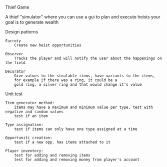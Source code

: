 Thief Game

A thief "simulator" where you can use a gui to plan and execute heists
your goal is to generate wealth

Design patterns

	Facroty
		Create new heist opportunities

	Observer 
		Tracks the player and will notify the user about the happenings on the field

	Decorator
		Give values to the stealable items, have variants to the items,
		for example if there was a ring, it could be a
		gold ring, a silver ring and that would change it's value

Unit test
	
	Item generator method: 
		items may have a maximum and minimum value per type, test with negative and random values
		test if an item 
	
	Type assignation: 
		test if items can only have one type assigned at a time
	
	Opportuniti creation:
		test if a new opp. has items attached to it
		
	Player inventory:
		test for adding and removing items
		test for adding and removing money from player's account
	
